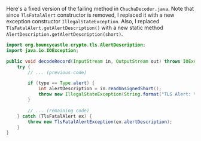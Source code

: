 Here's a fixed version of the failing method in `ChachaDecoder.java`. Note that since `TlsFatalAlert` constructor is removed, I replaced it with a new exception constructor `IllegalStateException`. Also, I replaced `TlsFatalAlert.getAlertDescription()` with a new static method `AlertDescription.getAlertDescription(short)`.

```java
import org.bouncycastle.crypto.tls.AlertDescription;
import java.io.IOException;

public void decodeRecord(InputStream in, OutputStream out) throws IOException {
    try {
        // ... (previous code)

        if (type == Type.alert) {
            int alertDescription = in.readUnsignedShort();
            throw new IllegalStateException(String.format("TLS Alert: %s", AlertDescription.getAlertDescription(alertDescription)));
        }

        // ... (remaining code)
    } catch (TlsFatalAlert ex) {
        throw new TlsFatalAlertException(ex.alertDescription);
    }
}
```